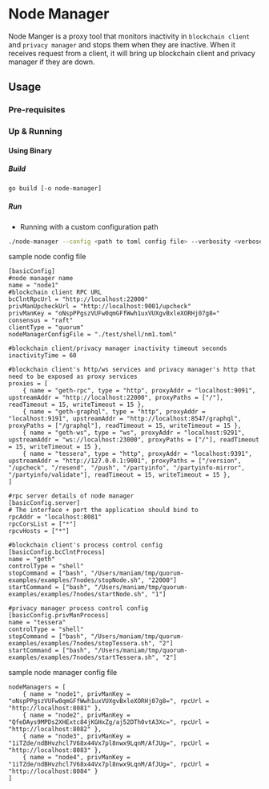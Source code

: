 # Node Manager

Node Manger is a proxy tool that monitors inactivity in `blockchain client` and `privacy manager` and stops them when they are inactive.
When it receives request from a client, it will bring up blockchain client and privacy manager if they are down.

## Usage 

### Pre-requisites

### Up & Running

#### Using Binary

##### Build

```bash
go build [-o node-manager]
```

##### Run

- Running with a custom configuration path
```bash
./node-manager --config <path to toml config file> --verbosity <verbose level>
```

sample node config file

```$xslt
[basicConfig]
#node manager name
name = "node1"
#blockchain client RPC URL
bcClntRpcUrl = "http://localhost:22000"
privManUpcheckUrl = "http://localhost:9001/upcheck"
privManKey = "oNspPPgszVUFw0qmGFfWwh1uxVUXgvBxleXORHj07g8="
consensus = "raft"
clientType = "quorum"
nodeManagerConfigFile = "./test/shell/nm1.toml"

#blockchain client/privacy manager inactivity timeout seconds
inactivityTime = 60

#blockchain client's http/ws services and privacy manager's http that need to be exposed as proxy services
proxies = [
    { name = "geth-rpc", type = "http", proxyAddr = "localhost:9091", upstreamAddr = "http://localhost:22000", proxyPaths = ["/"], readTimeout = 15, writeTimeout = 15 },
    { name = "geth-graphql", type = "http", proxyAddr = "localhost:9191", upstreamAddr = "http://localhost:8547/graphql", proxyPaths = ["/graphql"], readTimeout = 15, writeTimeout = 15 },
    { name = "geth-ws", type = "ws", proxyAddr = "localhost:9291", upstreamAddr = "ws://localhost:23000", proxyPaths = ["/"], readTimeout = 15, writeTimeout = 15 },
    { name = "tessera", type = "http", proxyAddr = "localhost:9391", upstreamAddr = "http://127.0.0.1:9001", proxyPaths = ["/version", "/upcheck", "/resend", "/push", "/partyinfo", "/partyinfo-mirror", "/partyinfo/validate"], readTimeout = 15, writeTimeout = 15 },
]

#rpc server details of node manager
[basicConfig.server]
# The interface + port the application should bind to
rpcAddr = "localhost:8081"
rpcCorsList = ["*"]
rpcvHosts = ["*"]

#blockchain client's process control config
[basicConfig.bcClntProcess]
name = "geth"
controlType = "shell"
stopCommand = ["bash", "/Users/maniam/tmp/quorum-examples/examples/7nodes/stopNode.sh", "22000"]
startCommand = ["bash", "/Users/maniam/tmp/quorum-examples/examples/7nodes/startNode.sh", "1"]

#privacy manager process control config
[basicConfig.privManProcess]
name = "tessera"
controlType = "shell"
stopCommand = ["bash", "/Users/maniam/tmp/quorum-examples/examples/7nodes/stopTessera.sh", "2"]
startCommand = ["bash", "/Users/maniam/tmp/quorum-examples/examples/7nodes/startTessera.sh", "2"]
```

sample node manager config file

```$xslt
nodeManagers = [
    { name = "node1", privManKey = "oNspPPgszVUFw0qmGFfWwh1uxVUXgvBxleXORHj07g8=", rpcUrl = "http://localhost:8081" },
    { name = "node2", privManKey = "QfeDAys9MPDs2XHExtc84jKGHxZg/aj52DTh0vtA3Xc=", rpcUrl = "http://localhost:8082" },
    { name = "node3", privManKey = "1iTZde/ndBHvzhcl7V68x44Vx7pl8nwx9LqnM/AfJUg=", rpcUrl = "http://localhost:8083" },
    { name = "node4", privManKey = "1iTZde/ndBHvzhcl7V68x44Vx7pl8nwx9LqnM/AfJUg=", rpcUrl = "http://localhost:8084" }
]
```
